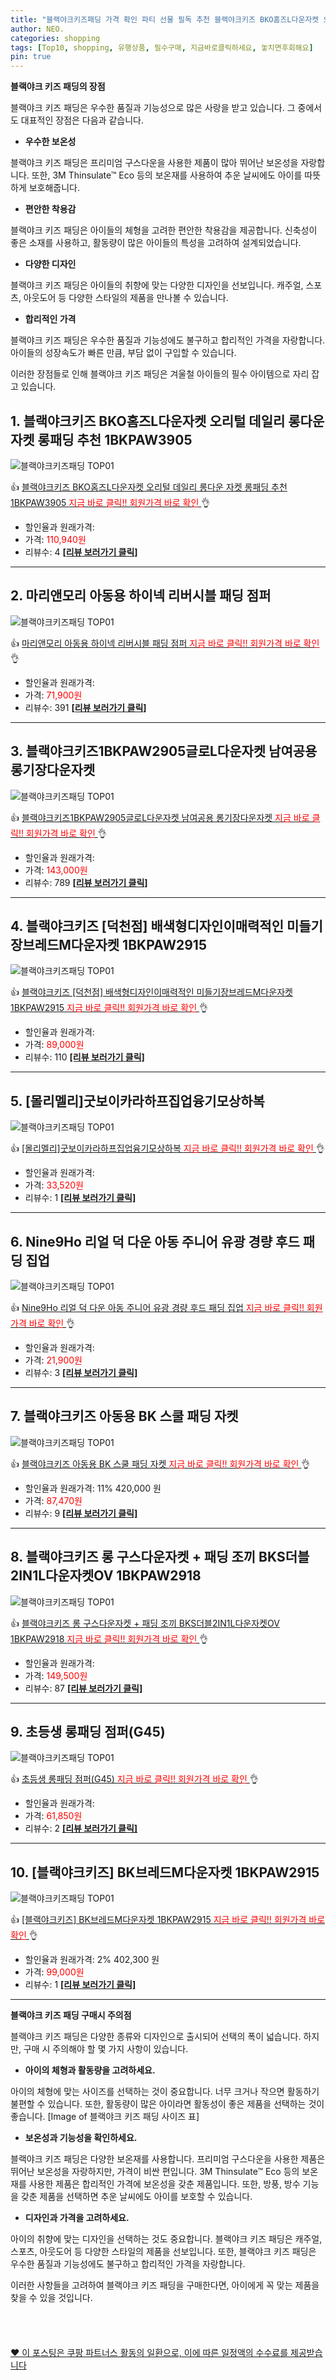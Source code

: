 ```yaml
---
title: "블랙야크키즈패딩 가격 확인 파티 선물 필독 추천 블랙야크키즈 BKO홈즈L다운자켓 오리털 데일리 롱다운 자켓 롱패딩 추천 1BKPAW3905 비교 장점 구매가이드"
author: NEO.
categories: shopping
tags: [Top10, shopping, 유행상품, 필수구매, 지금바로클릭하세요, 놓치면후회해요]
pin: true
---
```

**블랙야크 키즈 패딩의 장점**

블랙야크 키즈 패딩은 우수한 품질과 기능성으로 많은 사랑을 받고 있습니다. 그 중에서도 대표적인 장점은 다음과 같습니다.

* **우수한 보온성**

블랙야크 키즈 패딩은 프리미엄 구스다운을 사용한 제품이 많아 뛰어난 보온성을 자랑합니다. 또한, 3M Thinsulate™ Eco 등의 보온재를 사용하여 추운 날씨에도 아이를 따뜻하게 보호해줍니다.

* **편안한 착용감**

블랙야크 키즈 패딩은 아이들의 체형을 고려한 편안한 착용감을 제공합니다. 신축성이 좋은 소재를 사용하고, 활동량이 많은 아이들의 특성을 고려하여 설계되었습니다.

* **다양한 디자인**

블랙야크 키즈 패딩은 아이들의 취향에 맞는 다양한 디자인을 선보입니다. 캐주얼, 스포츠, 아웃도어 등 다양한 스타일의 제품을 만나볼 수 있습니다.

* **합리적인 가격**

블랙야크 키즈 패딩은 우수한 품질과 기능성에도 불구하고 합리적인 가격을 자랑합니다. 아이들의 성장속도가 빠른 만큼, 부담 없이 구입할 수 있습니다.

이러한 장점들로 인해 블랙야크 키즈 패딩은 겨울철 아이들의 필수 아이템으로 자리 잡고 있습니다.

   

## 1. 블랙야크키즈 BKO홈즈L다운자켓 오리털 데일리 롱다운 자켓 롱패딩 추천 1BKPAW3905

![블랙야크키즈패딩 TOP01](https://thumbnail8.coupangcdn.com/thumbnails/remote/230x230ex/image/vendor_inventory/66fb/9f14a8f89b6f8aa06f5f5f83ab1d0c05062efacea890106deb97768f1827.jpg)


👍 [블랙야크키즈 BKO홈즈L다운자켓 오리털 데일리 롱다운 자켓 롱패딩 추천 1BKPAW3905 <font color=red> 지금 바로 클릭!! 회원가격 바로 확인 </font> ](https://link.coupang.com/re/AFFSDP?lptag=AF3617701&subid=GithubCoopas&pageKey=7705006875&traceid=V0-153&itemId=20639275067&vendorItemId=87712865560) 👌 


- 할인율과 원래가격: 
- 가격: <span style='color:red'>110,940원</span>
- 리뷰수: 4  [**[리뷰 보러가기 클릭]**](https://link.coupang.com/re/AFFSDP?lptag=AF3617701&subid=GithubCoopas&pageKey=7705006875&traceid=V0-153&itemId=20639275067&vendorItemId=87712865560)

---


   

## 2. 마리앤모리 아동용 하이넥 리버시블 패딩 점퍼

![블랙야크키즈패딩 TOP01](https://thumbnail8.coupangcdn.com/thumbnails/remote/230x230ex/image/rs_quotation_api/kr6hqqta/232272f4c2ef47449ccad94af3493e1a.jpg)


👍 [마리앤모리 아동용 하이넥 리버시블 패딩 점퍼 <font color=red> 지금 바로 클릭!! 회원가격 바로 확인 </font> ](https://link.coupang.com/re/AFFSDP?lptag=AF3617701&subid=GithubCoopas&pageKey=6865938105&traceid=V0-153&itemId=16410471871&vendorItemId=83601506391) 👌 


- 할인율과 원래가격: 
- 가격: <span style='color:red'>71,900원</span>
- 리뷰수: 391  [**[리뷰 보러가기 클릭]**](https://link.coupang.com/re/AFFSDP?lptag=AF3617701&subid=GithubCoopas&pageKey=6865938105&traceid=V0-153&itemId=16410471871&vendorItemId=83601506391)

---


   

## 3. 블랙야크키즈1BKPAW2905글로L다운자켓 남여공용 롱기장다운자켓

![블랙야크키즈패딩 TOP01](https://thumbnail6.coupangcdn.com/thumbnails/remote/230x230ex/image/vendor_inventory/666d/69b73467038dd388296caed23bf866324b0033e2ef171888387d89eb1b09.jpg)


👍 [블랙야크키즈1BKPAW2905글로L다운자켓 남여공용 롱기장다운자켓 <font color=red> 지금 바로 클릭!! 회원가격 바로 확인 </font> ](https://link.coupang.com/re/AFFSDP?lptag=AF3617701&subid=GithubCoopas&pageKey=7682668444&traceid=V0-153&itemId=20524280957&vendorItemId=87601549803) 👌 


- 할인율과 원래가격: 
- 가격: <span style='color:red'>143,000원</span>
- 리뷰수: 789  [**[리뷰 보러가기 클릭]**](https://link.coupang.com/re/AFFSDP?lptag=AF3617701&subid=GithubCoopas&pageKey=7682668444&traceid=V0-153&itemId=20524280957&vendorItemId=87601549803)

---


   

## 4. 블랙야크키즈 [덕천점] 배색형디자인이매력적인 미들기장브레드M다운자켓 1BKPAW2915

![블랙야크키즈패딩 TOP01](https://thumbnail6.coupangcdn.com/thumbnails/remote/230x230ex/image/vendor_inventory/ab1e/55f20d4910abeab1c9b6d854120d20de8cfbfbacb0335e8377a569434aed.jpg)


👍 [블랙야크키즈 [덕천점] 배색형디자인이매력적인 미들기장브레드M다운자켓 1BKPAW2915 <font color=red> 지금 바로 클릭!! 회원가격 바로 확인 </font> ](https://link.coupang.com/re/AFFSDP?lptag=AF3617701&subid=GithubCoopas&pageKey=7602823748&traceid=V0-153&itemId=20116302801&vendorItemId=87210884869) 👌 


- 할인율과 원래가격: 
- 가격: <span style='color:red'>89,000원</span>
- 리뷰수: 110  [**[리뷰 보러가기 클릭]**](https://link.coupang.com/re/AFFSDP?lptag=AF3617701&subid=GithubCoopas&pageKey=7602823748&traceid=V0-153&itemId=20116302801&vendorItemId=87210884869)

---


   

## 5. [몰리멜리]굿보이카라하프집업융기모상하복

![블랙야크키즈패딩 TOP01](https://thumbnail7.coupangcdn.com/thumbnails/remote/230x230ex/image/vendor_inventory/3b42/a5b4434fbb05f96cee5b1a4c3bff549c10c0ff4a408931fbbcbd185edc96.jpg)


👍 [[몰리멜리]굿보이카라하프집업융기모상하복 <font color=red> 지금 바로 클릭!! 회원가격 바로 확인 </font> ](https://link.coupang.com/re/AFFSDP?lptag=AF3617701&subid=GithubCoopas&pageKey=6925119907&traceid=V0-153&itemId=16737119807&vendorItemId=83919040901) 👌 


- 할인율과 원래가격: 
- 가격: <span style='color:red'>33,520원</span>
- 리뷰수: 1  [**[리뷰 보러가기 클릭]**](https://link.coupang.com/re/AFFSDP?lptag=AF3617701&subid=GithubCoopas&pageKey=6925119907&traceid=V0-153&itemId=16737119807&vendorItemId=83919040901)

---


   

## 6. Nine9Ho 리얼 덕 다운 아동 주니어 유광 경량 후드 패딩 집업

![블랙야크키즈패딩 TOP01](https://thumbnail8.coupangcdn.com/thumbnails/remote/230x230ex/image/vendor_inventory/bc36/b5605a2754fba45c151e9fd814d855df21b83271e3381dcd6eee8d49ae1d.jpg)


👍 [Nine9Ho 리얼 덕 다운 아동 주니어 유광 경량 후드 패딩 집업 <font color=red> 지금 바로 클릭!! 회원가격 바로 확인 </font> ](https://link.coupang.com/re/AFFSDP?lptag=AF3617701&subid=GithubCoopas&pageKey=7662415327&traceid=V0-153&itemId=20417593044&vendorItemId=87499344489) 👌 


- 할인율과 원래가격: 
- 가격: <span style='color:red'>21,900원</span>
- 리뷰수: 3  [**[리뷰 보러가기 클릭]**](https://link.coupang.com/re/AFFSDP?lptag=AF3617701&subid=GithubCoopas&pageKey=7662415327&traceid=V0-153&itemId=20417593044&vendorItemId=87499344489)

---


   

## 7. 블랙야크키즈 아동용 BK 스쿨 패딩 자켓

![블랙야크키즈패딩 TOP01](https://thumbnail7.coupangcdn.com/thumbnails/remote/230x230ex/image/retail/images/2022/11/02/15/4/aee9cae2-2b6f-4a8b-ac29-974bdab869f1.jpg)


👍 [블랙야크키즈 아동용 BK 스쿨 패딩 자켓 <font color=red> 지금 바로 클릭!! 회원가격 바로 확인 </font> ](https://link.coupang.com/re/AFFSDP?lptag=AF3617701&subid=GithubCoopas&pageKey=6887983482&traceid=V0-153&itemId=16527224935&vendorItemId=83714175370) 👌 


- 할인율과 원래가격: 11%  420,000   원
- 가격: <span style='color:red'>87,470원</span>
- 리뷰수: 9  [**[리뷰 보러가기 클릭]**](https://link.coupang.com/re/AFFSDP?lptag=AF3617701&subid=GithubCoopas&pageKey=6887983482&traceid=V0-153&itemId=16527224935&vendorItemId=83714175370)

---


   

## 8. 블랙야크키즈 롱 구스다운자켓 + 패딩 조끼 BKS더블2IN1L다운자켓OV 1BKPAW2918

![블랙야크키즈패딩 TOP01](https://thumbnail9.coupangcdn.com/thumbnails/remote/230x230ex/image/vendor_inventory/3b29/3a5f58d8ae165d2a3a0606d2328c0af605656fe08e92c06174e186746eba.jpg)


👍 [블랙야크키즈 롱 구스다운자켓 + 패딩 조끼 BKS더블2IN1L다운자켓OV 1BKPAW2918 <font color=red> 지금 바로 클릭!! 회원가격 바로 확인 </font> ](https://link.coupang.com/re/AFFSDP?lptag=AF3617701&subid=GithubCoopas&pageKey=7625480524&traceid=V0-153&itemId=20226036857&vendorItemId=87431213404) 👌 


- 할인율과 원래가격: 
- 가격: <span style='color:red'>149,500원</span>
- 리뷰수: 87  [**[리뷰 보러가기 클릭]**](https://link.coupang.com/re/AFFSDP?lptag=AF3617701&subid=GithubCoopas&pageKey=7625480524&traceid=V0-153&itemId=20226036857&vendorItemId=87431213404)

---


   

## 9. 초등생 롱패딩 점퍼(G45)

![블랙야크키즈패딩 TOP01](https://thumbnail9.coupangcdn.com/thumbnails/remote/230x230ex/image/vendor_inventory/4373/5ea5e9ba3f419b45f3766817be35004d8a7f5973a6e319e8db9688dbb1e0.jpg)


👍 [초등생 롱패딩 점퍼(G45) <font color=red> 지금 바로 클릭!! 회원가격 바로 확인 </font> ](https://link.coupang.com/re/AFFSDP?lptag=AF3617701&subid=GithubCoopas&pageKey=7697803251&traceid=V0-153&itemId=20601946924&vendorItemId=87676620591) 👌 


- 할인율과 원래가격: 
- 가격: <span style='color:red'>61,850원</span>
- 리뷰수: 2  [**[리뷰 보러가기 클릭]**](https://link.coupang.com/re/AFFSDP?lptag=AF3617701&subid=GithubCoopas&pageKey=7697803251&traceid=V0-153&itemId=20601946924&vendorItemId=87676620591)

---


   

## 10. [블랙야크키즈] BK브레드M다운자켓 1BKPAW2915

![블랙야크키즈패딩 TOP01](https://thumbnail9.coupangcdn.com/thumbnails/remote/230x230ex/image/vendor_inventory/700c/b89f4ececb10b4e24e460c81e131f97e95a7ad5334eab6d4bfe437f3079f.jpg)


👍 [[블랙야크키즈] BK브레드M다운자켓 1BKPAW2915 <font color=red> 지금 바로 클릭!! 회원가격 바로 확인 </font> ](https://link.coupang.com/re/AFFSDP?lptag=AF3617701&subid=GithubCoopas&pageKey=7604466555&traceid=V0-153&itemId=20124771898&vendorItemId=87275388395) 👌 


- 할인율과 원래가격: 2%  402,300   원
- 가격: <span style='color:red'>99,000원</span>
- 리뷰수: 1  [**[리뷰 보러가기 클릭]**](https://link.coupang.com/re/AFFSDP?lptag=AF3617701&subid=GithubCoopas&pageKey=7604466555&traceid=V0-153&itemId=20124771898&vendorItemId=87275388395)

---
**블랙야크 키즈 패딩 구매시 주의점**

블랙야크 키즈 패딩은 다양한 종류와 디자인으로 출시되어 선택의 폭이 넓습니다. 하지만, 구매 시 주의해야 할 몇 가지 사항이 있습니다.

* **아이의 체형과 활동량을 고려하세요.**

아이의 체형에 맞는 사이즈를 선택하는 것이 중요합니다. 너무 크거나 작으면 활동하기 불편할 수 있습니다. 또한, 활동량이 많은 아이라면 활동성이 좋은 제품을 선택하는 것이 좋습니다.
[Image of 블랙야크 키즈 패딩 사이즈 표]

* **보온성과 기능성을 확인하세요.**

블랙야크 키즈 패딩은 다양한 보온재를 사용합니다. 프리미엄 구스다운을 사용한 제품은 뛰어난 보온성을 자랑하지만, 가격이 비싼 편입니다. 3M Thinsulate™ Eco 등의 보온재를 사용한 제품은 합리적인 가격에 보온성을 갖춘 제품입니다. 또한, 방풍, 방수 기능을 갖춘 제품을 선택하면 추운 날씨에도 아이를 보호할 수 있습니다.

* **디자인과 가격을 고려하세요.**

아이의 취향에 맞는 디자인을 선택하는 것도 중요합니다. 블랙야크 키즈 패딩은 캐주얼, 스포츠, 아웃도어 등 다양한 스타일의 제품을 선보입니다. 또한, 블랙야크 키즈 패딩은 우수한 품질과 기능성에도 불구하고 합리적인 가격을 자랑합니다.

이러한 사항들을 고려하여 블랙야크 키즈 패딩을 구매한다면, 아이에게 꼭 맞는 제품을 찾을 수 있을 것입니다.<br><br><br><br><br> [ ❤  이 포스팅은 쿠팡 파트너스 활동의 일환으로, 이에 따른 일정액의 수수료를 제공받습니다](https://link.coupang.com/a/bcEFyh)